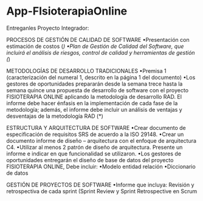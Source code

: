 # App-FIsioterapiaOnline
Entreganles Proyecto Integrador:

PROCESOS DE GESTIÓN DE CALIDAD DE SOFTWARE
•Presentación con estimación de costos (*)
•Plan de Gestión de Calidad del Software, que incluirá el análisis de riesgos,
control de calidad y herramientas de gestión (*)

METODOLOGÍAS DE DESARROLLO TRADICIONALES
•Premisa 1 (caracterización del numeral 1, descrito en la página 1 del
documento)
•Los gestores de oportunidades prepararán desde la semana trece hasta la
semana quince una propuesta de desarrollo de software con el proyecto
FISIOTERAPIA ONLINE aplicando la metodología de desarrollo RAD. El informe
debe hacer énfasis en la implementación de cada fase de la metodología;
además, el informe debe incluir un análisis de ventajas y desventajas de la
metodología RAD (*)

ESTRUCTURA Y ARQUITECTURA DE SOFTWARE
•Crear documento de especificación de requisitos SRS de acuerdo a la ISO
29148.
•Crear un documento informe de diseño – arquitectura con el enfoque de
arquitectura C4.
•Utilizar al menos 2 patrón de diseño de arquitectura. Presente un informe e
indicar en que funcionalidad se utilizaron.
•Los gestores de oportunidades entregarán el diseño de base de datos del
proyecto FISIOTERAPIA ONLINE, Debe incluir:
  •Modelo entidad relación
  •Diccionario de datos
  
GESTIÓN DE PROYECTOS DE SOFTWARE
•Informe que incluya: Revisión y retrospectiva de cada sprint (Sprint Review y
Sprint Retrospective en Scrum
